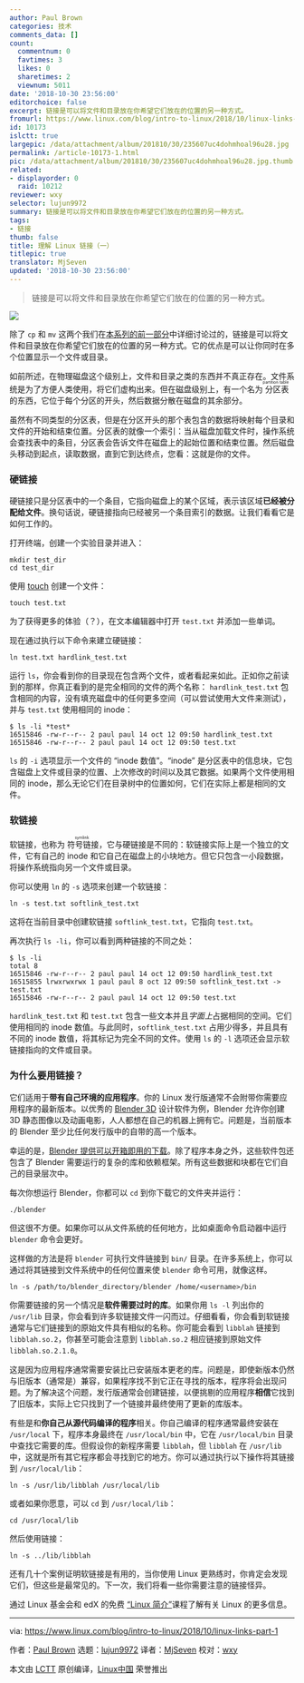 ```yaml
---
author: Paul Brown
categories: 技术
comments_data: []
count:
  commentnum: 0
  favtimes: 3
  likes: 0
  sharetimes: 2
  viewnum: 5011
date: '2018-10-30 23:56:00'
editorchoice: false
excerpt: 链接是可以将文件和目录放在你希望它们放在的位置的另一种方式。
fromurl: https://www.linux.com/blog/intro-to-linux/2018/10/linux-links-part-1
id: 10173
islctt: true
largepic: /data/attachment/album/201810/30/235607uc4dohmhoal96u28.jpg
permalink: /article-10173-1.html
pic: /data/attachment/album/201810/30/235607uc4dohmhoal96u28.jpg.thumb.jpg
related:
- displayorder: 0
  raid: 10212
reviewer: wxy
selector: lujun9972
summary: 链接是可以将文件和目录放在你希望它们放在的位置的另一种方式。
tags:
- 链接
thumb: false
title: 理解 Linux 链接（一）
titlepic: true
translator: MjSeven
updated: '2018-10-30 23:56:00'
---
```



> 
> 链接是可以将文件和目录放在你希望它们放在的位置的另一种方式。
> 
> 
> 


![](/data/attachment/album/201810/30/235607uc4dohmhoal96u28.jpg)


除了 `cp` 和 `mv` 这两个我们在[本系列的前一部分](https://www.linux.com/blog/2018/8/linux-beginners-moving-things-around)中详细讨论过的，链接是可以将文件和目录放在你希望它们放在的位置的另一种方式。它的优点是可以让你同时在多个位置显示一个文件或目录。


如前所述，在物理磁盘这个级别上，文件和目录之类的东西并不真正存在。文件系统是为了方便人类使用，将它们虚构出来。但在磁盘级别上，有一个名为<ruby> 分区表 <rt>  partition table </rt></ruby>的东西，它位于每个分区的开头，然后数据分散在磁盘的其余部分。


虽然有不同类型的分区表，但是在分区开头的那个表包含的数据将映射每个目录和文件的开始和结束位置。分区表的就像一个索引：当从磁盘加载文件时，操作系统会查找表中的条目，分区表会告诉文件在磁盘上的起始位置和结束位置。然后磁盘头移动到起点，读取数据，直到它到达终点，您看：这就是你的文件。


### 硬链接


硬链接只是分区表中的一个条目，它指向磁盘上的某个区域，表示该区域**已经被分配给文件**。换句话说，硬链接指向已经被另一个条目索引的数据。让我们看看它是如何工作的。


打开终端，创建一个实验目录并进入：



```
mkdir test_dir
cd test_dir
```

使用 [touch](https://www.linux.com/blog/2018/8/linux-beginners-moving-things-around) 创建一个文件：



```
touch test.txt
```

为了获得更多的体验（？），在文本编辑器中打开 `test.txt` 并添加一些单词。


现在通过执行以下命令来建立硬链接：



```
ln test.txt hardlink_test.txt
```

运行 `ls`，你会看到你的目录现在包含两个文件，或者看起来如此。正如你之前读到的那样，你真正看到的是完全相同的文件的两个名称： `hardlink_test.txt` 包含相同的内容，没有填充磁盘中的任何更多空间（可以尝试使用大文件来测试），并与 `test.txt` 使用相同的 inode：



```
$ ls -li *test*
16515846 -rw-r--r-- 2 paul paul 14 oct 12 09:50 hardlink_test.txt
16515846 -rw-r--r-- 2 paul paul 14 oct 12 09:50 test.txt
```

`ls` 的 `-i` 选项显示一个文件的 “inode 数值”。“inode” 是分区表中的信息块，它包含磁盘上文件或目录的位置、上次修改的时间以及其它数据。如果两个文件使用相同的 inode，那么无论它们在目录树中的位置如何，它们在实际上都是相同的文件。


### 软链接


软链接，也称为<ruby> 符号链接 <rt>  symlink </rt></ruby>，它与硬链接是不同的：软链接实际上是一个独立的文件，它有自己的 inode 和它自己在磁盘上的小块地方。但它只包含一小段数据，将操作系统指向另一个文件或目录。


你可以使用 `ln` 的 `-s` 选项来创建一个软链接：



```
ln -s test.txt softlink_test.txt
```

这将在当前目录中创建软链接 `softlink_test.txt`，它指向 `test.txt`。


再次执行 `ls -li`，你可以看到两种链接的不同之处：



```
$ ls -li
total 8
16515846 -rw-r--r-- 2 paul paul 14 oct 12 09:50 hardlink_test.txt
16515855 lrwxrwxrwx 1 paul paul 8 oct 12 09:50 softlink_test.txt -> test.txt
16515846 -rw-r--r-- 2 paul paul 14 oct 12 09:50 test.txt
```

`hardlink_test.txt` 和 `test.txt` 包含一些文本并且*字面上*占据相同的空间。它们使用相同的 inode 数值。与此同时，`softlink_test.txt` 占用少得多，并且具有不同的 inode 数值，将其标记为完全不同的文件。使用 `ls` 的 `-l` 选项还会显示软链接指向的文件或目录。


### 为什么要用链接？


它们适用于**带有自己环境的应用程序**。你的 Linux 发行版通常不会附带你需要应用程序的最新版本。以优秀的 [Blender 3D](https://www.blender.org/) 设计软件为例，Blender 允许你创建 3D 静态图像以及动画电影，人人都想在自己的机器上拥有它。问题是，当前版本的 Blender 至少比任何发行版中的自带的高一个版本。


幸运的是，[Blender 提供可以开箱即用的下载](https://www.blender.org/download/)。除了程序本身之外，这些软件包还包含了 Blender 需要运行的复杂的库和依赖框架。所有这些数据和块都在它们自己的目录层次中。


每次你想运行 Blender，你都可以 `cd` 到你下载它的文件夹并运行：



```
./blender
```

但这很不方便。如果你可以从文件系统的任何地方，比如桌面命令启动器中运行 `blender` 命令会更好。


这样做的方法是将 `blender` 可执行文件链接到 `bin/` 目录。在许多系统上，你可以通过将其链接到文件系统中的任何位置来使 `blender` 命令可用，就像这样。



```
ln -s /path/to/blender_directory/blender /home/<username>/bin
```

你需要链接的另一个情况是**软件需要过时的库**。如果你用 `ls -l` 列出你的 `/usr/lib` 目录，你会看到许多软链接文件一闪而过。仔细看看，你会看到软链接通常与它们链接到的原始文件具有相似的名称。你可能会看到 `libblah` 链接到 `libblah.so.2`，你甚至可能会注意到 `libblah.so.2` 相应链接到原始文件 `libblah.so.2.1.0`。


这是因为应用程序通常需要安装比已安装版本更老的库。问题是，即使新版本仍然与旧版本（通常是）兼容，如果程序找不到它正在寻找的版本，程序将会出现问题。为了解决这个问题，发行版通常会创建链接，以便挑剔的应用程序**相信**它找到了旧版本，实际上它只找到了一个链接并最终使用了更新的库版本。


有些是和**你自己从源代码编译的程序**相关。你自己编译的程序通常最终安装在 `/usr/local` 下，程序本身最终在 `/usr/local/bin` 中，它在 `/usr/local/bin` 目录中查找它需要的库。但假设你的新程序需要 `libblah`，但 `libblah` 在 `/usr/lib` 中，这就是所有其它程序都会寻找到它的地方。你可以通过执行以下操作将其链接到 `/usr/local/lib`：



```
ln -s /usr/lib/libblah /usr/local/lib
```

或者如果你愿意，可以 `cd` 到 `/usr/local/lib`：



```
cd /usr/local/lib
```

然后使用链接：



```
ln -s ../lib/libblah
```

还有几十个案例证明软链接是有用的，当你使用 Linux 更熟练时，你肯定会发现它们，但这些是最常见的。下一次，我们将看一些你需要注意的链接怪异。


通过 Linux 基金会和 edX 的免费 [“Linux 简介”](https://training.linuxfoundation.org/linux-courses/system-administration-training/introduction-to-linux)课程了解有关 Linux 的更多信息。




---


via: <https://www.linux.com/blog/intro-to-linux/2018/10/linux-links-part-1>


作者：[Paul Brown](https://www.linux.com/users/bro66) 选题：[lujun9972](https://github.com/lujun9972) 译者：[MjSeven](https://github.com/MjSeven) 校对：[wxy](https://github.com/wxy)


本文由 [LCTT](https://github.com/LCTT/TranslateProject) 原创编译，[Linux中国](https://linux.cn/) 荣誉推出